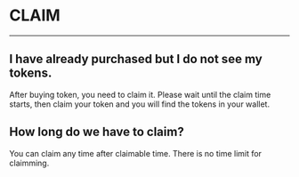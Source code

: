 # CLAIM

---

<h2> I have already purchased but I do not see my tokens. </h2>

After buying token, you need to claim it. Please wait until the claim time starts, then claim your token and you will find the tokens in your wallet.

<h2> How long do we have to claim? </h2>

You can claim any time after claimable time. There is no time limit for claimming.
